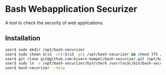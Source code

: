 # Bash Webapplication Securizer

A tool to check the security of web applications.

## Installation

```bash
user$ sudo mkdir /opt/bash-securizer
user$ sudo chown $(id -un):$(id -gn) /opt/bash-securizer && chmod 775 /opt/bash-securizer
user$ git clone git@github.com:bjoern-hempel/bash-securizer.git /opt/bash-securizer/.
user$ sudo ln -s /opt/bash-securizer/bin/check /usr/local/bin/bash-securizer
user$ bash-securizer --help
```
